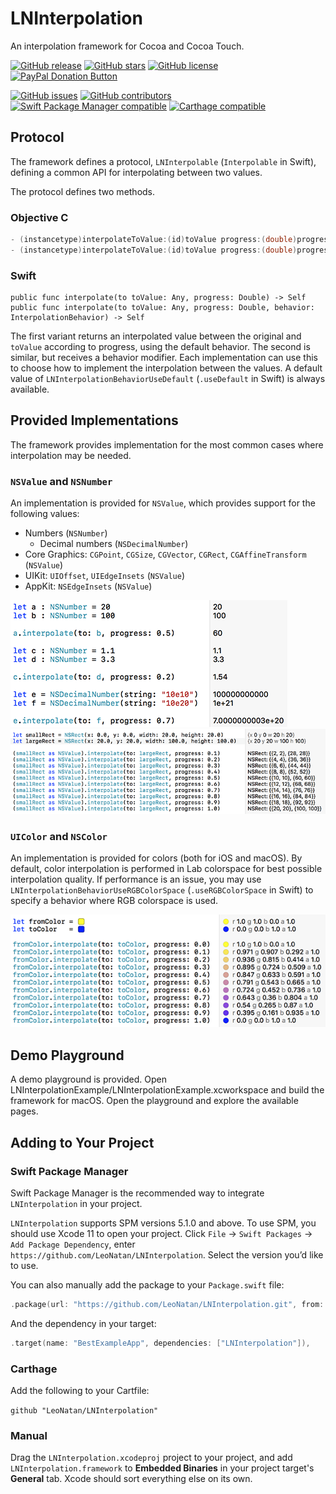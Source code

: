 # LNInterpolation

An interpolation framework for Cocoa and Cocoa Touch.

[![GitHub release](https://img.shields.io/github/release/LeoNatan/LNInterpolation.svg)](https://github.com/LeoNatan/LNInterpolation/releases) [![GitHub stars](https://img.shields.io/github/stars/LeoNatan/LNInterpolation.svg)](https://github.com/LeoNatan/LNInterpolation/stargazers) [![GitHub license](https://img.shields.io/badge/license-MIT-blue.svg)](https://raw.githubusercontent.com/LeoNatan/LNInterpolation/master/LICENSE) <span class="badge-paypal"><a href="https://www.paypal.com/cgi-bin/webscr?cmd=_s-xclick&hosted_button_id=BR68NJEJXGWL6" title="Donate to this project using PayPal"><img src="https://img.shields.io/badge/paypal-donate-yellow.svg?style=flat" alt="PayPal Donation Button" /></a></span>

[![GitHub issues](https://img.shields.io/github/issues-raw/LeoNatan/LNInterpolation.svg)](https://github.com/LeoNatan/LNInterpolation/issues) [![GitHub contributors](https://img.shields.io/github/contributors/LeoNatan/LNInterpolation.svg)](https://github.com/LeoNatan/LNInterpolation/graphs/contributors) [![Swift Package Manager compatible](https://img.shields.io/badge/swift%20package%20manager-compatible-green)](https://swift.org/package-manager/) [![Carthage compatible](https://img.shields.io/badge/carthage-compatible-4BC51D.svg?style=flat)](https://github.com/Carthage/Carthage)

## Protocol

The framework defines a protocol, `LNInterpolable` (`Interpolable` in Swift), defining a common API for interpolating between two values.

The protocol defines two methods.

### Objective C

```objective-c
- (instancetype)interpolateToValue:(id)toValue progress:(double)progress;
- (instancetype)interpolateToValue:(id)toValue progress:(double)progress behavior:(LNInterpolationBehavior)behavior;
```

### Swift

```
public func interpolate(to toValue: Any, progress: Double) -> Self
public func interpolate(to toValue: Any, progress: Double, behavior: InterpolationBehavior) -> Self
```

The first variant returns an interpolated value between the original and `toValue` according to progress, using the default behavior.
The second is similar, but receives a behavior modifier. Each implementation can use this to choose how to implement the interpolation between the values. A default value of `LNInterpolationBehaviorUseDefault` (`.useDefault` in Swift) is always available.

## Provided Implementations

The framework provides implementation for the most common cases where interpolation may be needed.

### `NSValue` and `NSNumber`

An implementation is provided for `NSValue`, which provides support for the following values:

* Numbers (`NSNumber`)
	* Decimal numbers (`NSDecimalNumber`)
* Core Graphics: `CGPoint`, `CGSize`, `CGVector`, `CGRect`, `CGAffineTransform` (`NSValue`)
* UIKit: `UIOffset`, `UIEdgeInsets` (`NSValue`)
* AppKit: `NSEdgeInsets` (`NSValue`)

<img src="Supplements/Numbers.png" />
<img src="Supplements/Values.png" />

### `UIColor` and `NSColor`

An implementation is provided for colors (both for iOS and macOS). By default, color interpolation is performed in Lab colorspace for best possible interpolation quality. If performance is an issue, you may use `LNInterpolationBehaviorUseRGBColorSpace` (`.useRGBColorSpace` in Swift) to specify a behavior where RGB colorspace is used.

<img src="Supplements/Colors.png" />

## Demo Playground

A demo playground is provided. Open LNInterpolationExample/LNInterpolationExample.xcworkspace and build the framework for macOS. Open the playground and explore the available pages.

## Adding to Your Project

### Swift Package Manager

Swift Package Manager is the recommended way to integrate `LNInterpolation` in your project.

`LNInterpolation` supports SPM versions 5.1.0 and above. To use SPM, you should use Xcode 11 to open your project. Click `File` -> `Swift Packages` -> `Add Package Dependency`, enter `https://github.com/LeoNatan/LNInterpolation`. Select the version you’d like to use.

You can also manually add the package to your `Package.swift` file:

```swift
.package(url: "https://github.com/LeoNatan/LNInterpolation.git", from: "1.0")
```

And the dependency in your target:

```swift
.target(name: "BestExampleApp", dependencies: ["LNInterpolation"]),
```

### Carthage

Add the following to your Cartfile:

```github "LeoNatan/LNInterpolation"```

### Manual

Drag the `LNInterpolation.xcodeproj` project to your project, and add `LNInterpolation.framework` to **Embedded Binaries** in your project target's **General** tab. Xcode should sort everything else on its own.
